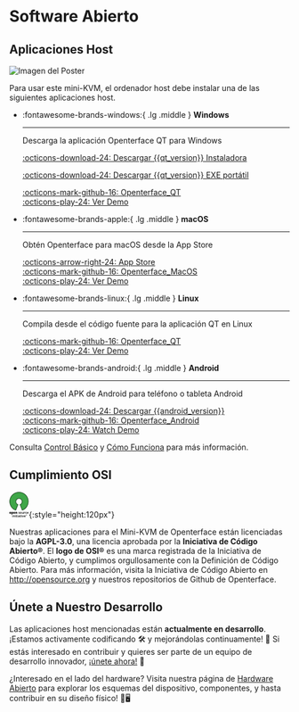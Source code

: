# Software Abierto

## Aplicaciones Host

<div class="container">
    <img src="/images/product/win_qt_app.jpg" alt="Imagen del Poster" class="poster-image-shadow">
</div>

Para usar este mini-KVM, el ordenador host debe instalar una de las siguientes aplicaciones host.

<div class="grid cards" markdown>

-   :fontawesome-brands-windows:{ .lg .middle } __Windows__

    ---

    Descarga la aplicación Openterface QT para Windows

    [:octicons-download-24: Descargar {{qt_version}} Instaladora](https://github.com/TechxArtisanStudio/Openterface_QT/releases/download/{{qt_version}}/openterfaceQT.windows.amd64.installer.exe)  <br>

    [:octicons-download-24: Descargar {{qt_version}} EXE portátil](https://github.com/TechxArtisanStudio/Openterface_QT/releases/download/{{qt_version}}/openterfaceQT-portable.exe)  <br>

    [:octicons-mark-github-16: Openterface_QT](https://github.com/TechxArtisanStudio/Openterface_QT)  <br>
    [:octicons-play-24: Ver Demo](https://youtu.be/ERzpGtRvP2o?si=e9k402f0nxsD8o2j)

-   :fontawesome-brands-apple:{ .lg .middle } __macOS__

    ---

    Obtén Openterface para macOS desde la App Store

    [:octicons-arrow-right-24: App Store](http://appstore.com/mac/openterface) <br>
    [:octicons-mark-github-16: Openterface_MacOS](https://github.com/TechxArtisanStudio/Openterface_MacOS)  <br>
    [:octicons-play-24: Ver Demo](https://youtu.be/m7OpUem0zqY?si=tclfl0Jl77tmE6_e)

-   :fontawesome-brands-linux:{ .lg .middle } __Linux__

    ---

    Compila desde el código fuente para la aplicación QT en Linux

    [:octicons-mark-github-16: Openterface_QT](https://github.com/TechxArtisanStudio/Openterface_QT)  <br>
    [:octicons-play-24: Ver Demo](https://youtu.be/_ScpI6TC0Pk?si=FSg7A2zmST8QbFec)

-   :fontawesome-brands-android:{ .lg .middle } __Android__

    ---

    Descarga el APK de Android para teléfono o tableta Android

    [:octicons-download-24: Descargar {{android_version}}](https://github.com/TechxArtisanStudio/Openterface_Android/releases/download/{{android_version}}/OpenterfaceAndroid.apk)  <br>
    [:octicons-mark-github-16: Openterface_Android](https://github.com/TechxArtisanStudio/Openterface_Android)  <br>
    [:octicons-play-24: Watch Demo](https://x.com/TechxArtisan/status/1825460088922071398)

</div>

Consulta [Control Básico](/basic) y [Cómo Funciona](/how-it-works) para más información.

## Cumplimiento OSI

![Iniciativa de Código Abierto®](images/trademark/open-source-initiative.svg){:style="height:120px"}

Nuestras aplicaciones para el Mini-KVM de Openterface están licenciadas bajo la **AGPL-3.0**, una licencia aprobada por la **Iniciativa de Código Abierto®**. El **logo de OSI®** es una marca registrada de la Iniciativa de Código Abierto, y cumplimos orgullosamente con la Definición de Código Abierto. Para más información, visita la Iniciativa de Código Abierto en http://opensource.org y nuestros repositorios de Github de Openterface.

## Únete a Nuestro Desarrollo

Las aplicaciones host mencionadas están **actualmente en desarrollo**. ¡Estamos activamente codificando 🛠️ y mejorándolas continuamente! 💪 Si estás interesado en contribuir y quieres ser parte de un equipo de desarrollo innovador, [¡únete ahora!](mailto:info@techxartisan.com) 🚀

¿Interesado en el lado del hardware? Visita nuestra página de [Hardware Abierto](/open-hardware) para explorar los esquemas del dispositivo, componentes, y hasta contribuir en su diseño físico! 🔧🖥️